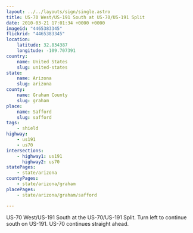 ```yaml
---
layout: ../../layouts/sign/single.astro
title: US-70 West/US-191 South at US-70/US-191 Split
date: 2010-03-21 17:01:34 +0000 +0000
imageid: "4465383345"
flickrid: "4465383345"
location:
    latitude: 32.834387
    longitude: -109.707391
country:
    name: United States
    slug: united-states
state:
    name: Arizona
    slug: arizona
county:
    name: Graham County
    slug: graham
place:
    name: Safford
    slug: safford
tags:
    - shield
highway:
    - us191
    - us70
intersections:
    - highway1: us191
      highway2: us70
statePages:
    - state/arizona
countyPages:
    - state/arizona/graham
placePages:
    - state/arizona/graham/safford

---
```

US-70 West/US-191 South at the US-70/US-191 Split.  Turn left to continue south on US-191.  US-70 continues straight ahead.